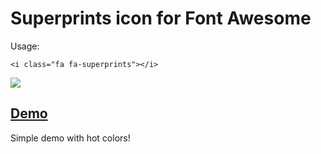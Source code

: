 # Superprints icon for Font Awesome

Usage:

	<i class="fa fa-superprints"></i>

![](https://rawgit.com/urre/Font-Awesome-Superprints-Icon/master/superprints.svg)

## [Demo](http://urre.github.io/Font-Awesome-Superprints-Icon/)

Simple demo with hot colors!